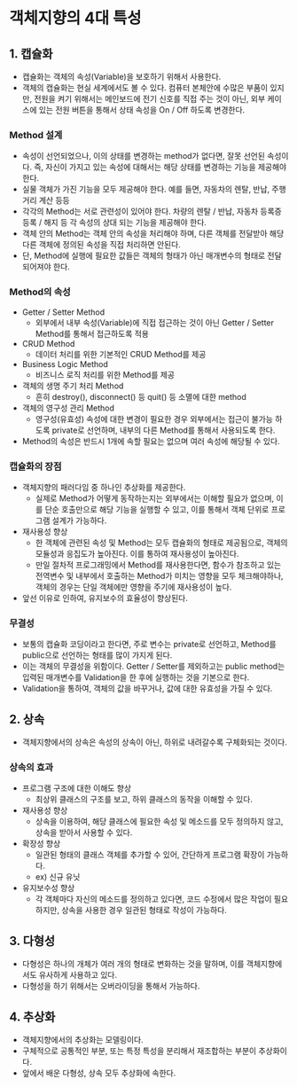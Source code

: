 # 객체지향의 4대 특성
## 1. 캡슐화
- 캡슐화는 객체의 속성(Variable)을 보호하기 위해서 사용한다.
- 객체의 캡슐화는 현실 세계에서도 볼 수 있다. 컴퓨터 본체안에 수많은 부품이 있지만, 전원을 켜기 위해서는 메인보드에 전기 신호를 직접 주는 것이 아닌, 외부 케이스에 있는 전원 버튼을 통해서 상태 속성을 On / Off 하도록 변경한다.
### Method 설계
- 속성이 선언되었으나, 이의 상태를 변경하는 method가 없다면, 잘못 선언된 속성이다. 즉, 자신이 가지고 있는 속성에 대해서는 해당 상태를 변경하는 기능을 제공해야 한다.
- 실물 객체가 가진 기능을 모두 제공해야 한다. 예를 들면, 자동차의 렌탈, 반납, 주행거리 계산 등등
- 각각의 Method는 서로 관련성이 있어야 한다. 차량의 렌탈 / 반납, 자동차 등록증 등록 / 해지 등 각 속성의 상대 되는 기능을 제공해야 한다.
- 객체 안의 Method는 객체 안의 속성을 처리해야 하며, 다른 객체를 전달받아 해당 다른 객체에 정의된 속성을 직접 처리하면 안된다.
- 단, Method에 실행에 필요한 값들은 객체의 형태가 아닌 매개변수의 형태로 전달되어져야 한다.

### Method의 속성
- Getter / Setter Method
	- 외부에서 내부 속성(Variable)에 직접 접근하는 것이 아닌 Getter / Setter Method를 통해서 접근하도록 적용
- CRUD Method
	- 데이터 처리를 위한 기본적인 CRUD Method를 제공
- Business Logic Method
	- 비즈니스 로직 처리를 위한 Method를 제공
- 객체의 생명 주기 처리 Method
	- 흔히 destroy(), disconnect() 등 quit() 등 소멸에 대한 method
- 객체의 영구성 관리 Method
	- 영구성(유효성) 속성에 대한 변경이 필요한 경우 외부에서는 접근이 불가능 하도록 private로 선언하며, 내부의 다른 Method를 통해서 사용되도록 한다.
-  Method의 속성은 반드시 1개에 속할 필요는 없으며 여러 속성에 해당될 수 있다.

### 캡슐화의 장점
- 객체지향의 패러다임 중 하나인 추상화를 제공한다.
	- 실제로 Method가 어떻게 동작하는지는 외부에서는 이해할 필요가 없으며, 이를 단순 호출만으로 해당 기능을 실행할 수 있고, 이를 통해서 객체 단위로 프로그램 설계가 가능하다.
- 재사용성 향상
	- 한 객체에 관련된 속성 및 Method는 모두 캡슐화의 형태로 제공됨으로, 객체의 모듈성과 응집도가 높아진다. 이를 통하여 재사용성이 높아진다.
	- 만일 절차적 프로그래밍에서 Method를 재사용한다면, 함수가 참조하고 있는 전역변수 및 내부에서 호출하는 Method가 미치는 영향을 모두 체크해야하나, 객체의 경우는 단일 객체에만 영향을 주기에 재사용성이 높다.
- 앞선 이유로 인하여, 유지보수의 효율성이 향상된다.

### 무결성
- 보통의 캡슐화 코딩이라고 한다면, 주로 변수는 private로 선언하고, Method를 public으로 선언하는 형태를 많이 가지게 된다.
- 이는 객체의 무결성을 위함이다. Getter / Setter를 제외하고는 public method는 입력된 매개변수를 Validation을 한 후에 실행하는 것을 기본으로 한다.
- Validation을 통하여, 객체의 값을 바꾸거나, 값에 대한 유효성을 가질 수 있다.
## 2. 상속
- 객체지향에서의 상속은 속성의 상속이 아닌, 하위로 내려갈수록 구체화되는 것이다.

### 상속의 효과
- 프로그램 구조에 대한 이해도 향상
	- 최상위 클래스의 구조를 보고, 하위 클래스의 동작을 이해할 수 있다.
- 재사용성 향상
	- 상속을 이용하여, 해당 클래스에 필요한 속성 및 메소드를 모두 정의하지 않고, 상속을 받아서 사용할 수 있다.
- 확장성 향상
	- 일관된 형태의 클래스 객체를 추가할 수 있어, 간단하게 프로그램 확장이 가능하다.
	- ex) 신규 유닛
- 유지보수성 향상
	- 각 객체마다 자신의 메소드를 정의하고 있다면, 코드 수정에서 많은 작업이 필요하지만, 상속을 사용한 경우 일관된 형태로 작성이 가능하다.

## 3. 다형성
- 다형성은 하나의 개체가 여러 개의 형태로 변화하는 것을 말하며, 이를 객체지향에서도 유사하게 사용하고 있다.
- 다형성을 하기 위해서는 오버라이딩을 통해서 가능하다.

## 4. 추상화
- 객체지향에서의 추상화는 모델링이다.
- 구체적으로 공통적인 부분, 또는 특정 특성을 분리해서 재조합하는 부분이 추상화이다.
- 앞에서 배운 다형성, 상속 모두 추상화에 속한다.

